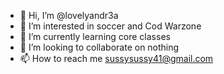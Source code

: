 - 👋 Hi, I’m @lovelyandr3a
- 👀 I’m interested in soccer and Cod Warzone
- 🌱 I’m currently learning core classes
- 💞️ I’m looking to collaborate on nothing
- 📫 How to reach me sussysussy41@gmail.com

<!---
lovelyandr3a/lovelyandr3a is a ✨ special ✨ repository because its `README.md` (this file) appears on your GitHub profile.
You can click the Preview link to take a look at your changes.
--->
